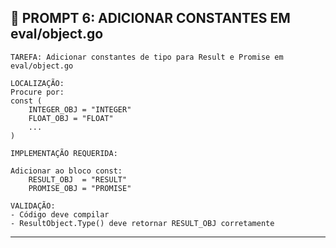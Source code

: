 ## 🎯 PROMPT 6: ADICIONAR CONSTANTES EM eval/object.go

```
TAREFA: Adicionar constantes de tipo para Result e Promise em eval/object.go

LOCALIZAÇÃO:
Procure por:
const (
    INTEGER_OBJ = "INTEGER"
    FLOAT_OBJ = "FLOAT"
    ...
)

IMPLEMENTAÇÃO REQUERIDA:

Adicionar ao bloco const:
    RESULT_OBJ  = "RESULT"
    PROMISE_OBJ = "PROMISE"

VALIDAÇÃO:
- Código deve compilar
- ResultObject.Type() deve retornar RESULT_OBJ corretamente
```

---
